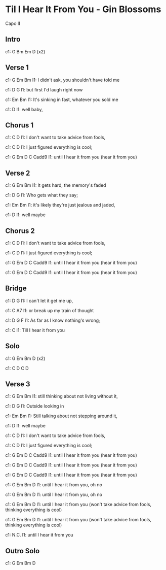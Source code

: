 ---
---

# Til I Hear It From You - Gin Blossoms

Capo II

## Intro
c1: G Bm Em D (x2)

## Verse 1
c1: G        Em                      Bm
l1: I didn't ask, you shouldn't have told me

c1:     D                     G
l1: but first I'd laugh right now

c1:                   Em                 Bm
l1: It's sinking in fast, whatever you sold me

c1:      D
l1: well baby,

## Chorus 1
c1:                 C                D
l1: I don't want to take advice from fools,

c1:                 C             D
l1: I just figured everything is cool;

c1:         G                 Em      D     C   Cadd9
l1: until I hear it from you (hear it from you)

## Verse 2
c1: G       Em                 Bm
l1: It gets hard, the memory's faded

c1: D                  G
l1: Who gets what they say;

c1:             Em                        Bm
l1: it's likely they're just jealous and jaded,

c1:      D
l1: well maybe

## Chorus 2
c1:                 C                D
l1: I don't want to take advice from fools,

c1:                 C             D
l1: I just figured everything is cool;

c1:         G                 Em      D     C   Cadd9
l1: until I hear it from you (hear it from you)

c1:         G                 Em      D     C   Cadd9
l1: until I hear it from you (hear it from you)

## Bridge
c1:   D            G
l1: I can't let it get me up,

c1: C              A7
l1: or break up my train of thought

c1: D                G              F
l1: As far as I know nothing's wrong;

c1:           C
l1: Till I hear it from you

## Solo
 
c1: G  Em  Bm  D  (x2)
 
c1: C  D   C   D

## Verse 3
c1: G               Em                  Bm
l1: still thinking about not living without it,

c1: D                G
l1: Outside looking in

c1:                Em                 Bm
l1: Still talking about not stepping around it,

c1:      D
l1: well maybe

c1:                 C                D
l1: I don't want to take advice from fools,

c1:                 C             D
l1: I just figured everything is cool;

c1:         G                 Em      D     C   Cadd9
l1: until I hear it from you (hear it from you)

c1:         G                 Em      D     C   Cadd9
l1: until I hear it from you (hear it from you)

c1:         G                 Em      D     C   Cadd9
l1: until I hear it from you (hear it from you)

c1:                      G       Em  Bm D
l1: until I hear it from you, oh no

c1:                      G       Em  Bm D
l1: until I hear it from you, oh no

c1:                      G                 Em             Bm                D
l1: until I hear it from you (won't take advice from fools, thinking everything is cool)

c1:                      G                 Em             Bm                D
l1: until I hear it from you (won't take advice from fools, thinking everything is cool)

c1: N.C.
l1: until I hear it from you

## Outro Solo
c1: G  Em  Bm  D